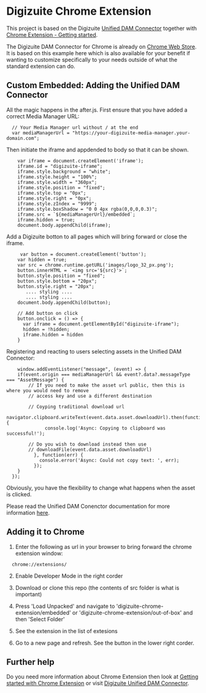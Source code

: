 # Digizuite Chrome Extension

This project is based on the Digizuite [Unified DAM Connector](https://digizuite.atlassian.net/wiki/spaces/DD/pages/3177121185/MM5.6+Unified+DAM+Connector) together with [Chrome Extension - Getting started](https://developer.chrome.com/docs/extensions/mv3/getstarted/).

The Digizuite DAM Connector for Chrome is already on [Chrome Web Store](https://chrome.google.com/webstore/detail/digizuite-dam-connector/oaoljlnnfajdknoldafoelalijmaebkg). It is based on this example here which is also available for your benefit if wanting to customize specifically to your needs outside of what the standard extension can do.

## Custom Embedded: Adding the Unified DAM Connector

All the magic happens in the after.js. First ensure that you have added a correct Media Manager URL:
```
  // Your Media Manager url without / at the end
  var mediaManagerUrl = "https://your-digizuite-media-manager.your-domain.com";
```

Then initiate the iframe and appdended to body so that it can be shown.
```
    var iframe = document.createElement('iframe'); 
    iframe.id = "digizuite-iframe";
    iframe.style.background = "white";
    iframe.style.height = "100%";
    iframe.style.width = "360px";
    iframe.style.position = "fixed";
    iframe.style.top = "0px";
    iframe.style.right = "0px";
    iframe.style.zIndex = "9999";
    iframe.style.boxShadow = "0 0 4px rgba(0,0,0,0.3)";
    iframe.src = `${mediaManagerUrl}/embedded`;
    iframe.hidden = true;
    document.body.appendChild(iframe);
```

Add a Digizuite botton to all pages which will bring forward or close the iframe.
```
     var button = document.createElement('button');
    var hidden = true;
    var src = chrome.runtime.getURL('images/logo_32_px.png');
    button.innerHTML = `<img src='${src}'>`;
    button.style.position = "fixed";
    button.style.bottom = "20px";
    button.style.right = "20px";
       .... styling ....
       .... styling ....
    document.body.appendChild(button);

    // Add button on click
    button.onclick = () => {
      var iframe = document.getElementById("digizuite-iframe");
      hidden = !hidden;
      iframe.hidden = hidden
    }
```

Registering and reacting to users selecting assets in the Unified DAM Connector:
```
    window.addEventListener("message", (event) => {
    if(event.origin === mediaManagerUrl && event?.data?.messageType === "AssetMessage") {
        // If you need to make the asset url public, then this is where you would need to remove
        // access key and use a different destination

        // Coyping traditional download url
		    navigator.clipboard.writeText(event.data.asset.downloadUrl).then(function() {
			  console.log('Async: Copying to clipboard was successful!');

        // Do you wish to download instead then use 
        // downloadFile(event.data.asset.downloadUrl)
		  }, function(err) {
			console.error('Async: Could not copy text: ', err);
		  });
    }
  });
```

Obviously, you have the flexibility to change what happens when the asset is clicked.

Please read the Unified DAM Conenctor documentation for more information [here](https://digizuite.atlassian.net/wiki/spaces/DD/pages/3092348945/MM5.5+Unified+DAM+Connector).

## Adding it to Chrome

1. Enter the following as url in your browser to bring forward the chrome extension window:
```
  chrome://extensions/
```

2. Enable Developer Mode in the right corder

3. Download or clone this repo (the contents of src folder is what is important)

3. Press 'Load Unpacked' and navigate to 'digizuite-chrome-extension/embedded' or 'digizuite-chrome-extension/out-of-box' and then 'Select Folder'

4. See the extension in the list of extesions

5. Go to a new page and refresh. See the button in the lower right corder.


## Further help

Do you need more information about Chrome Extension then look at [Getting started with Chrome Extension](https://developer.chrome.com/docs/extensions/mv3/getstarted/) or visit [Digizuite Unified DAM Connector](https://digizuite.atlassian.net/wiki/spaces/DD/pages/3092348945/MM5.5+Unified+DAM+Connector).
